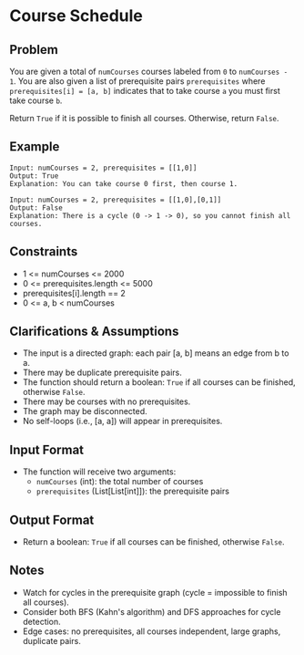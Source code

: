 # Course Schedule

## Problem
You are given a total of `numCourses` courses labeled from `0` to `numCourses - 1`. You are also given a list of prerequisite pairs `prerequisites` where `prerequisites[i] = [a, b]` indicates that to take course `a` you must first take course `b`.

Return `True` if it is possible to finish all courses. Otherwise, return `False`.

## Example
```
Input: numCourses = 2, prerequisites = [[1,0]]
Output: True
Explanation: You can take course 0 first, then course 1.

Input: numCourses = 2, prerequisites = [[1,0],[0,1]]
Output: False
Explanation: There is a cycle (0 -> 1 -> 0), so you cannot finish all courses.
```

## Constraints
- 1 <= numCourses <= 2000
- 0 <= prerequisites.length <= 5000
- prerequisites[i].length == 2
- 0 <= a, b < numCourses

## Clarifications & Assumptions
- The input is a directed graph: each pair [a, b] means an edge from b to a.
- There may be duplicate prerequisite pairs.
- The function should return a boolean: `True` if all courses can be finished, otherwise `False`.
- There may be courses with no prerequisites.
- The graph may be disconnected.
- No self-loops (i.e., [a, a]) will appear in prerequisites.

## Input Format
- The function will receive two arguments:
    - `numCourses` (int): the total number of courses
    - `prerequisites` (List[List[int]]): the prerequisite pairs

## Output Format
- Return a boolean: `True` if all courses can be finished, otherwise `False`.

## Notes
- Watch for cycles in the prerequisite graph (cycle = impossible to finish all courses).
- Consider both BFS (Kahn's algorithm) and DFS approaches for cycle detection.
- Edge cases: no prerequisites, all courses independent, large graphs, duplicate pairs. 